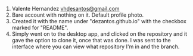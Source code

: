 1. Valente Hernandez vhdesantos@gmail.com
2. Bare account with nothing on it. Default profile photo. 
3. Created it with the name under "dezantos.github.io" with the checkbox marked for "README". 
4. Simply went on to the desktop app, and clicked on the repository and it gave the option to clone it, once that was done. 
I was sent to the interface where you can view what repository I'm in and the branch. 
